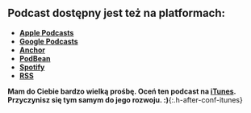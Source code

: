 ## Podcast dostępny jest też na platformach:

* **[Apple Podcasts](https://itunes.apple.com/us/podcast/after-conf/id1415737871)**
* **[Google Podcasts](https://www.google.com/podcasts?feed=aHR0cHM6Ly9hbmNob3IuZm0vcy8zYjk3Y2Y4L3BvZGNhc3QvcnNz)**
* **[Anchor](https://anchor.fm/after-conf)**
* **[PodBean](https://www.podbean.com/podcast-detail/dik6s-98847/After.conf-Podcast)**
* **[Spotify](https://open.spotify.com/show/0AknGfwYw5up7JJa02k1mv)**
* **[RSS](https://anchor.fm/s/3b97cf8/podcast/rss)**


**Mam do Ciebie bardzo wielką prośbę. Oceń ten podcast na  [iTunes](https://podcasts.apple.com/us/podcast/after-conf/id1415737871?mt=2). Przyczynisz się tym samym do jego rozwoju. :)**{:.h-after-conf-itunes}
